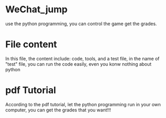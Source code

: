 # WeChat_jump
use the python programming, you can control the game get the grades.
# File content
In this file, the content include: code, tools, and a test file, in the name of "test" file, you can run the code easily, even you konw nothing about python
# pdf Tutorial
According to the pdf tutorial, let the python programming run in your own computer, you can get the grades that you want!!!
